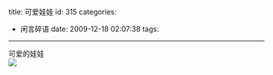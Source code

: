 title: 可爱娃娃
id: 315
categories:
  - 闲言碎语
date: 2009-12-18 02:07:38
tags:
---

可爱的娃娃
</br>![](http://m1.img.libdd.com/farm5/2012/0822/05/F972551174A3A84033BF49F85D8B0F12882A05189977_500_515.jpg)</img>